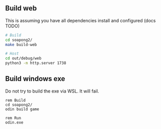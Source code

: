 ## Build web

This is assuming you have all dependencies install and configured (docs TODO)

```bash
# Build
cd soapong2/
make build-web

# Host
cd out/debug/web
python3 -m http.server 1738
```

## Build windows exe

Do not try to build the exe via WSL. It will fail.

```batch
rem Build
cd soapong2/
odin build game

rem Run
odin.exe
```